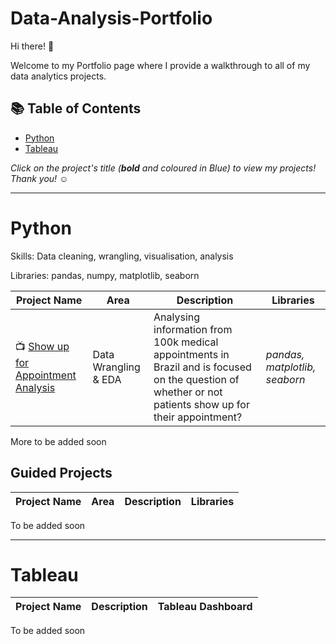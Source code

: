 # Data-Analysis-Portfolio

Hi there! 🙋

Welcome to my Portfolio page where I provide a walkthrough to all of my data analytics projects.

## 📚 Table of Contents
- [Python](#python)
- [Tableau](#tableau)

_Click on the project's title (**bold** and coloured in Blue) to view my projects! Thank you! ☺️_

***

# Python

Skills: Data cleaning, wrangling, visualisation, analysis

Libraries: pandas, numpy, matplotlib, seaborn

| Project Name | Area | Description | Libraries |    
|---|---|---|---|
| 📺 [Show up for Appointment Analysis](https://github.com/fellydyll/-ALX-Udacity-Scholarship-Program/blob/main/investigate-a-dataset-template.ipynb) |   Data Wrangling & EDA | Analysing  information from 100k medical appointments in Brazil and is focused on the question of whether or not patients show up for their appointment? | _pandas, matplotlib, seaborn_ |   


More to be added soon

## Guided Projects

| Project Name | Area | Description | Libraries | 
|---|---|---|----|

To be added soon

***

# Tableau

| Project Name | Description | Tableau Dashboard |
|---|---|---|

To be added soon
